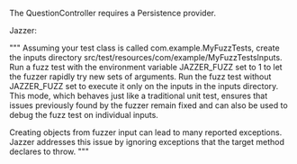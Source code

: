 The QuestionController requires a Persistence provider.

Jazzer:

"""
Assuming your test class is called com.example.MyFuzzTests, create the inputs directory src/test/resources/com/example/MyFuzzTestsInputs.
Run a fuzz test with the environment variable JAZZER_FUZZ set to 1 to let the fuzzer rapidly try new sets of arguments.
Run the fuzz test without JAZZER_FUZZ set to execute it only on the inputs in the inputs directory. This mode, which behaves just like a traditional unit test, ensures that issues previously found by the fuzzer remain fixed and can also be used to debug the fuzz test on individual inputs.


Creating objects from fuzzer input can lead to many reported exceptions. Jazzer addresses this issue by ignoring exceptions that the target method declares to throw.
"""
